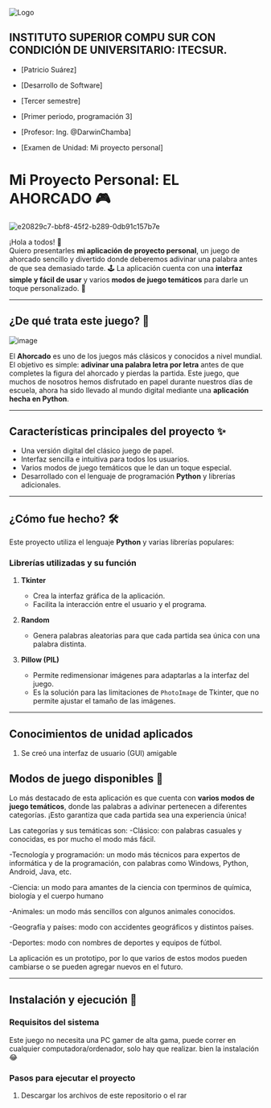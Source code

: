 ![Logo](https://eva.itecsur.edu.ec/pluginfile.php/1/theme_moove/logo/1734238572/Itecsur.png)

## INSTITUTO SUPERIOR COMPU SUR CON CONDICIÓN DE UNIVERSITARIO: ITECSUR.
- [Patricio Suárez]

- [Desarrollo de Software]

- [Tercer semestre]

- [Primer periodo, programación 3]
  
- [Profesor: Ing. @DarwinChamba]

- [Examen de Unidad: Mi proyecto personal]
  

# **Mi Proyecto Personal: EL AHORCADO** 🎮
![e20829c7-bbf8-45f2-b289-0db91c157b7e](https://github.com/user-attachments/assets/4c3edae2-15ba-4472-869b-bfcc25887953)

¡Hola a todos! 👋  
Quiero presentarles **mi aplicación de proyecto personal**, un juego de ahorcado sencillo y divertido donde deberemos adivinar una palabra antes de que sea demasiado tarde. 🕹️ La aplicación cuenta con una **interfaz simple y fácil de usar** y varios **modos de juego temáticos** para darle un toque personalizado. 📲

---

## **¿De qué trata este juego?** 🤔  

![image](https://github.com/user-attachments/assets/05d7d988-b999-4115-91b6-99f0302880f4)

El **Ahorcado** es uno de los juegos más clásicos y conocidos a nivel mundial.  
El objetivo es simple: **adivinar una palabra letra por letra** antes de que completes la figura del ahorcado y pierdas la partida. Este juego, que muchos de nosotros hemos disfrutado en papel durante nuestros días de escuela, ahora ha sido llevado al mundo digital mediante una **aplicación hecha en Python**.

---

## **Características principales del proyecto** ✨  
- Una versión digital del clásico juego de papel.  
- Interfaz sencilla e intuitiva para todos los usuarios.  
- Varios modos de juego temáticos que le dan un toque especial.  
- Desarrollado con el lenguaje de programación **Python** y librerías adicionales.  

---

## **¿Cómo fue hecho?** 🛠️  
Este proyecto utiliza el lenguaje **Python** y varias librerías populares:  

### **Librerías utilizadas y su función**  
1. **Tkinter**  
   - Crea la interfaz gráfica de la aplicación.  
   - Facilita la interacción entre el usuario y el programa.  

2. **Random**  
   - Genera palabras aleatorias para que cada partida sea única con una palabra distinta.  

3. **Pillow (PIL)**  
   - Permite redimensionar imágenes para adaptarlas a la interfaz del juego.  
   - Es la solución para las limitaciones de `PhotoImage` de Tkinter, que no permite ajustar el tamaño de las imágenes.  

---
## **Conocimientos de unidad aplicados**
1. Se creó una interfaz de usuario (GUI) amigable 
## **Modos de juego disponibles** 🎲  
Lo más destacado de esta aplicación es que cuenta con **varios modos de juego temáticos**, donde las palabras a adivinar pertenecen a diferentes categorías. ¡Esto garantiza que cada partida sea una experiencia única!

Las categorías y sus temáticas son:
-Clásico: con palabras casuales y conocidas, es por mucho el modo más fácil.

-Tecnología y programación: un modo más técnicos para expertos de informática y de la programación, con palabras como Windows, Python, Android, Java, etc.

-Ciencia: un modo para amantes de la ciencia con tperminos de química, biología y el cuerpo humano

-Animales: un modo más sencillos con algunos animales conocidos.

-Geografía y países: modo con accidentes geográficos y distintos países.

-Deportes: modo con nombres de deportes y equipos de fútbol.

La aplicación es un prototipo, por lo que varios de estos modos pueden cambiarse o se pueden agregar nuevos en el futuro.

---

## **Instalación y ejecución** 🚀  

### **Requisitos del sistema**  
Este juego no necesita una PC gamer de alta gama, puede correr en cualquier computadora/ordenador, solo hay que realizar. bien la instalación 😂
### **Pasos para ejecutar el proyecto**  
1. Descargar los archivos de este repositorio o el rar
